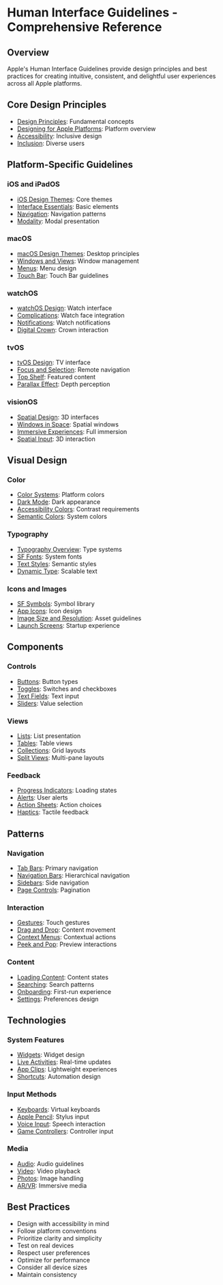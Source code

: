 # Human Interface Guidelines - Comprehensive Reference

## Overview
Apple's Human Interface Guidelines provide design principles and best practices for creating intuitive, consistent, and delightful user experiences across all Apple platforms.

## Core Design Principles
- [Design Principles](https://developer.apple.com/design/human-interface-guidelines/design-principles): Fundamental concepts
- [Designing for Apple Platforms](https://developer.apple.com/design/human-interface-guidelines/designing-for-ios): Platform overview
- [Accessibility](https://developer.apple.com/design/human-interface-guidelines/accessibility): Inclusive design
- [Inclusion](https://developer.apple.com/design/human-interface-guidelines/inclusion): Diverse users

## Platform-Specific Guidelines

### iOS and iPadOS
- [iOS Design Themes](https://developer.apple.com/design/human-interface-guidelines/ios/overview/themes/): Core themes
- [Interface Essentials](https://developer.apple.com/design/human-interface-guidelines/ios/overview/interface-essentials/): Basic elements
- [Navigation](https://developer.apple.com/design/human-interface-guidelines/ios/app-architecture/navigation/): Navigation patterns
- [Modality](https://developer.apple.com/design/human-interface-guidelines/ios/app-architecture/modality/): Modal presentation

### macOS
- [macOS Design Themes](https://developer.apple.com/design/human-interface-guidelines/macos/overview/themes/): Desktop principles
- [Windows and Views](https://developer.apple.com/design/human-interface-guidelines/macos/windows-and-views/): Window management
- [Menus](https://developer.apple.com/design/human-interface-guidelines/macos/menus/): Menu design
- [Touch Bar](https://developer.apple.com/design/human-interface-guidelines/macos/touch-bar/): Touch Bar guidelines

### watchOS
- [watchOS Design](https://developer.apple.com/design/human-interface-guidelines/watchos/): Watch interface
- [Complications](https://developer.apple.com/design/human-interface-guidelines/complications): Watch face integration
- [Notifications](https://developer.apple.com/design/human-interface-guidelines/watchos/user-interaction/notifications/): Watch notifications
- [Digital Crown](https://developer.apple.com/design/human-interface-guidelines/watchos/user-interaction/digital-crown/): Crown interaction

### tvOS
- [tvOS Design](https://developer.apple.com/design/human-interface-guidelines/tvos/): TV interface
- [Focus and Selection](https://developer.apple.com/design/human-interface-guidelines/tvos/user-interaction/focus-and-selection/): Remote navigation
- [Top Shelf](https://developer.apple.com/design/human-interface-guidelines/tvos/icons-and-images/top-shelf-image/): Featured content
- [Parallax Effect](https://developer.apple.com/design/human-interface-guidelines/tvos/icons-and-images/layered-images/): Depth perception

### visionOS
- [Spatial Design](https://developer.apple.com/design/human-interface-guidelines/spatial-design): 3D interfaces
- [Windows in Space](https://developer.apple.com/design/human-interface-guidelines/windows): Spatial windows
- [Immersive Experiences](https://developer.apple.com/design/human-interface-guidelines/immersive-experiences): Full immersion
- [Spatial Input](https://developer.apple.com/design/human-interface-guidelines/spatial-input): 3D interaction

## Visual Design

### Color
- [Color Systems](https://developer.apple.com/design/human-interface-guidelines/color): Platform colors
- [Dark Mode](https://developer.apple.com/design/human-interface-guidelines/dark-mode): Dark appearance
- [Accessibility Colors](https://developer.apple.com/design/human-interface-guidelines/accessibility/color-and-contrast): Contrast requirements
- [Semantic Colors](https://developer.apple.com/design/human-interface-guidelines/color#Semantic-colors): System colors

### Typography
- [Typography Overview](https://developer.apple.com/design/human-interface-guidelines/typography): Type systems
- [SF Fonts](https://developer.apple.com/design/human-interface-guidelines/sf-symbols): System fonts
- [Text Styles](https://developer.apple.com/design/human-interface-guidelines/typography#Text-styles): Semantic styles
- [Dynamic Type](https://developer.apple.com/design/human-interface-guidelines/accessibility/typography): Scalable text

### Icons and Images
- [SF Symbols](https://developer.apple.com/design/human-interface-guidelines/sf-symbols): Symbol library
- [App Icons](https://developer.apple.com/design/human-interface-guidelines/app-icons): Icon design
- [Image Size and Resolution](https://developer.apple.com/design/human-interface-guidelines/images): Asset guidelines
- [Launch Screens](https://developer.apple.com/design/human-interface-guidelines/launching): Startup experience

## Components

### Controls
- [Buttons](https://developer.apple.com/design/human-interface-guidelines/buttons): Button types
- [Toggles](https://developer.apple.com/design/human-interface-guidelines/toggles): Switches and checkboxes
- [Text Fields](https://developer.apple.com/design/human-interface-guidelines/text-fields): Text input
- [Sliders](https://developer.apple.com/design/human-interface-guidelines/sliders): Value selection

### Views
- [Lists](https://developer.apple.com/design/human-interface-guidelines/lists): List presentation
- [Tables](https://developer.apple.com/design/human-interface-guidelines/tables): Table views
- [Collections](https://developer.apple.com/design/human-interface-guidelines/collections): Grid layouts
- [Split Views](https://developer.apple.com/design/human-interface-guidelines/split-views): Multi-pane layouts

### Feedback
- [Progress Indicators](https://developer.apple.com/design/human-interface-guidelines/progress-indicators): Loading states
- [Alerts](https://developer.apple.com/design/human-interface-guidelines/alerts): User alerts
- [Action Sheets](https://developer.apple.com/design/human-interface-guidelines/action-sheets): Action choices
- [Haptics](https://developer.apple.com/design/human-interface-guidelines/playing-haptics): Tactile feedback

## Patterns

### Navigation
- [Tab Bars](https://developer.apple.com/design/human-interface-guidelines/tab-bars): Primary navigation
- [Navigation Bars](https://developer.apple.com/design/human-interface-guidelines/navigation-bars): Hierarchical navigation
- [Sidebars](https://developer.apple.com/design/human-interface-guidelines/sidebars): Side navigation
- [Page Controls](https://developer.apple.com/design/human-interface-guidelines/page-controls): Pagination

### Interaction
- [Gestures](https://developer.apple.com/design/human-interface-guidelines/gestures): Touch gestures
- [Drag and Drop](https://developer.apple.com/design/human-interface-guidelines/drag-and-drop): Content movement
- [Context Menus](https://developer.apple.com/design/human-interface-guidelines/context-menus): Contextual actions
- [Peek and Pop](https://developer.apple.com/design/human-interface-guidelines/3d-touch): Preview interactions

### Content
- [Loading Content](https://developer.apple.com/design/human-interface-guidelines/loading): Content states
- [Searching](https://developer.apple.com/design/human-interface-guidelines/searching): Search patterns
- [Onboarding](https://developer.apple.com/design/human-interface-guidelines/onboarding): First-run experience
- [Settings](https://developer.apple.com/design/human-interface-guidelines/settings): Preferences design

## Technologies

### System Features
- [Widgets](https://developer.apple.com/design/human-interface-guidelines/widgets): Widget design
- [Live Activities](https://developer.apple.com/design/human-interface-guidelines/live-activities): Real-time updates
- [App Clips](https://developer.apple.com/design/human-interface-guidelines/app-clips): Lightweight experiences
- [Shortcuts](https://developer.apple.com/design/human-interface-guidelines/shortcuts): Automation design

### Input Methods
- [Keyboards](https://developer.apple.com/design/human-interface-guidelines/keyboards): Virtual keyboards
- [Apple Pencil](https://developer.apple.com/design/human-interface-guidelines/apple-pencil): Stylus input
- [Voice Input](https://developer.apple.com/design/human-interface-guidelines/voice-input): Speech interaction
- [Game Controllers](https://developer.apple.com/design/human-interface-guidelines/game-controllers): Controller input

### Media
- [Audio](https://developer.apple.com/design/human-interface-guidelines/playing-audio): Audio guidelines
- [Video](https://developer.apple.com/design/human-interface-guidelines/playing-video): Video playback
- [Photos](https://developer.apple.com/design/human-interface-guidelines/photos): Image handling
- [AR/VR](https://developer.apple.com/design/human-interface-guidelines/augmented-reality): Immersive media

## Best Practices
- Design with accessibility in mind
- Follow platform conventions
- Prioritize clarity and simplicity
- Test on real devices
- Respect user preferences
- Optimize for performance
- Consider all device sizes
- Maintain consistency